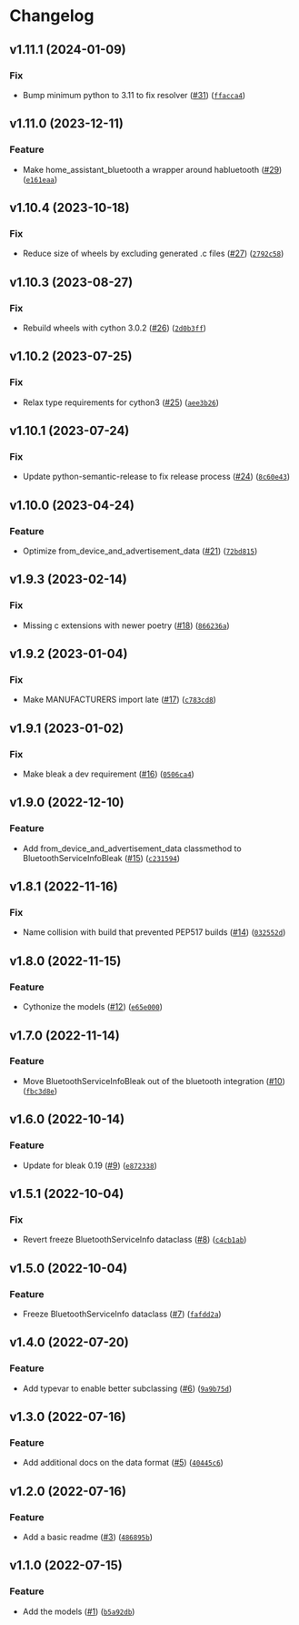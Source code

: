 # Changelog

<!--next-version-placeholder-->

## v1.11.1 (2024-01-09)

### Fix

* Bump minimum python to 3.11 to fix resolver ([#31](https://github.com/home-assistant-libs/home-assistant-bluetooth/issues/31)) ([`ffacca4`](https://github.com/home-assistant-libs/home-assistant-bluetooth/commit/ffacca41bc3f7545816dacc8e6da01659609cb24))

## v1.11.0 (2023-12-11)

### Feature

* Make home_assistant_bluetooth a wrapper around habluetooth ([#29](https://github.com/home-assistant-libs/home-assistant-bluetooth/issues/29)) ([`e161eaa`](https://github.com/home-assistant-libs/home-assistant-bluetooth/commit/e161eaad96a036a14b588db0a5df70b6ecf624a7))

## v1.10.4 (2023-10-18)

### Fix

* Reduce size of wheels by excluding generated .c files ([#27](https://github.com/home-assistant-libs/home-assistant-bluetooth/issues/27)) ([`2792c58`](https://github.com/home-assistant-libs/home-assistant-bluetooth/commit/2792c5858a4db350e37c71cead5be972b6dfbac2))

## v1.10.3 (2023-08-27)

### Fix

* Rebuild wheels with cython 3.0.2 ([#26](https://github.com/home-assistant-libs/home-assistant-bluetooth/issues/26)) ([`2d0b3ff`](https://github.com/home-assistant-libs/home-assistant-bluetooth/commit/2d0b3ff3e1609b1691b078806f2585d08e96ffa3))

## v1.10.2 (2023-07-25)

### Fix

* Relax type requirements for cython3 ([#25](https://github.com/home-assistant-libs/home-assistant-bluetooth/issues/25)) ([`aee3b26`](https://github.com/home-assistant-libs/home-assistant-bluetooth/commit/aee3b26eff4648cba67a8801acb2d1627c7942dd))

## v1.10.1 (2023-07-24)

### Fix

* Update python-semantic-release to fix release process ([#24](https://github.com/home-assistant-libs/home-assistant-bluetooth/issues/24)) ([`8c60e43`](https://github.com/home-assistant-libs/home-assistant-bluetooth/commit/8c60e4364e351e10844ad7f49a8f7acade1b9cd1))

## v1.10.0 (2023-04-24)
### Feature
* Optimize from_device_and_advertisement_data ([#21](https://github.com/home-assistant-libs/home-assistant-bluetooth/issues/21)) ([`72bd815`](https://github.com/home-assistant-libs/home-assistant-bluetooth/commit/72bd815ae2694b8f88d62ff2039ef221daf243c9))

## v1.9.3 (2023-02-14)
### Fix
* Missing c extensions with newer poetry ([#18](https://github.com/home-assistant-libs/home-assistant-bluetooth/issues/18)) ([`866236a`](https://github.com/home-assistant-libs/home-assistant-bluetooth/commit/866236aeb52c2b6b3da67ac9b06df7904a464351))

## v1.9.2 (2023-01-04)
### Fix
* Make MANUFACTURERS import late ([#17](https://github.com/home-assistant-libs/home-assistant-bluetooth/issues/17)) ([`c783cd8`](https://github.com/home-assistant-libs/home-assistant-bluetooth/commit/c783cd82623b4317601ab7c5486950a31e1bf9aa))

## v1.9.1 (2023-01-02)
### Fix
* Make bleak a dev requirement ([#16](https://github.com/home-assistant-libs/home-assistant-bluetooth/issues/16)) ([`0506ca4`](https://github.com/home-assistant-libs/home-assistant-bluetooth/commit/0506ca4e341e9ed4607c8be9fab167dd2dc429b6))

## v1.9.0 (2022-12-10)
### Feature
* Add from_device_and_advertisement_data classmethod to BluetoothServiceInfoBleak ([#15](https://github.com/home-assistant-libs/home-assistant-bluetooth/issues/15)) ([`c231594`](https://github.com/home-assistant-libs/home-assistant-bluetooth/commit/c2315946d75350c2848c00dec144b9ab198e629e))

## v1.8.1 (2022-11-16)
### Fix
* Name collision with build that prevented PEP517 builds ([#14](https://github.com/home-assistant-libs/home-assistant-bluetooth/issues/14)) ([`032552d`](https://github.com/home-assistant-libs/home-assistant-bluetooth/commit/032552d9d35306d406853d0473ba4b1c08963c95))

## v1.8.0 (2022-11-15)
### Feature
* Cythonize the models ([#12](https://github.com/home-assistant-libs/home-assistant-bluetooth/issues/12)) ([`e65e000`](https://github.com/home-assistant-libs/home-assistant-bluetooth/commit/e65e000084b55c404cffa8745fa87c774e294c6c))

## v1.7.0 (2022-11-14)
### Feature
* Move BluetoothServiceInfoBleak out of the bluetooth integration ([#10](https://github.com/home-assistant-libs/home-assistant-bluetooth/issues/10)) ([`fbc3d8e`](https://github.com/home-assistant-libs/home-assistant-bluetooth/commit/fbc3d8e240291ccc7c4ced7d9ae962d8407c4da0))

## v1.6.0 (2022-10-14)
### Feature
* Update for bleak 0.19 ([#9](https://github.com/home-assistant-libs/home-assistant-bluetooth/issues/9)) ([`e872338`](https://github.com/home-assistant-libs/home-assistant-bluetooth/commit/e87233872e8f059b86878de474fc733a8806c6fd))

## v1.5.1 (2022-10-04)
### Fix
* Revert freeze BluetoothServiceInfo dataclass ([#8](https://github.com/home-assistant-libs/home-assistant-bluetooth/issues/8)) ([`c4cb1ab`](https://github.com/home-assistant-libs/home-assistant-bluetooth/commit/c4cb1ab320196a8540fe06b3a34720e89d759cbd))

## v1.5.0 (2022-10-04)
### Feature
* Freeze BluetoothServiceInfo dataclass ([#7](https://github.com/home-assistant-libs/home-assistant-bluetooth/issues/7)) ([`fafdd2a`](https://github.com/home-assistant-libs/home-assistant-bluetooth/commit/fafdd2ac1a84506f7a3c51dba5426f1ded747e58))

## v1.4.0 (2022-07-20)
### Feature
* Add typevar to enable better subclassing ([#6](https://github.com/home-assistant-libs/home-assistant-bluetooth/issues/6)) ([`9a9b75d`](https://github.com/home-assistant-libs/home-assistant-bluetooth/commit/9a9b75d49e0849bcf87e48ba17d463358d296629))

## v1.3.0 (2022-07-16)
### Feature
* Add additional docs on the data format ([#5](https://github.com/home-assistant-libs/home-assistant-bluetooth/issues/5)) ([`40445c6`](https://github.com/home-assistant-libs/home-assistant-bluetooth/commit/40445c6c0f2f2dc2592c6263782db044e4e87b72))

## v1.2.0 (2022-07-16)
### Feature
* Add a basic readme ([#3](https://github.com/home-assistant-libs/home-assistant-bluetooth/issues/3)) ([`486895b`](https://github.com/home-assistant-libs/home-assistant-bluetooth/commit/486895bf83450f26877f6f92262a82810043a941))

## v1.1.0 (2022-07-15)
### Feature
* Add the models ([#1](https://github.com/home-assistant-libs/home-assistant-bluetooth/issues/1)) ([`b5a92db`](https://github.com/home-assistant-libs/home-assistant-bluetooth/commit/b5a92dbcc9facb9d162608f71e55eaca619aa163))
